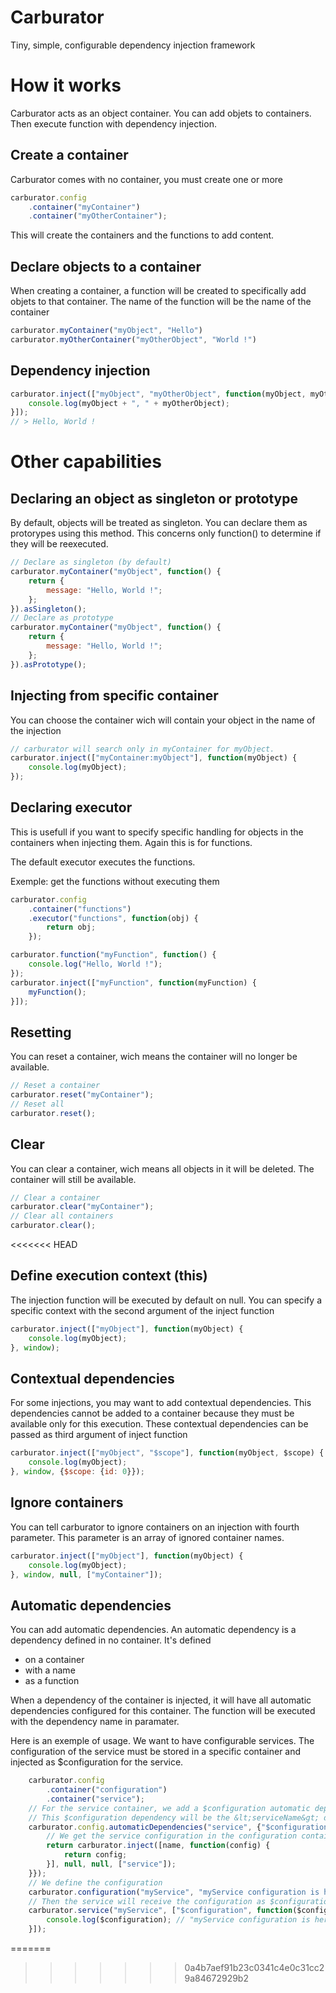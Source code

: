 # Carburator
Tiny, simple, configurable dependency injection framework

# How it works
Carburator acts as an object container. You can add objets to containers. Then execute function with dependency injection.

## Create a container
Carburator comes with no container, you must create one or more

```Javascript
carburator.config
	.container("myContainer")
	.container("myOtherContainer");
```

This will create the containers and the functions to add content.

## Declare objects to a container
When creating a container, a function will be created to specifically add objets to that container. The name of the function will be the name of the container

```Javascript
carburator.myContainer("myObject", "Hello")
carburator.myOtherContainer("myOtherObject", "World !")
```

## Dependency injection

```Javascript
carburator.inject(["myObject", "myOtherObject", function(myObject, myOtherObject) {
	console.log(myObject + ", " + myOtherObject);
}]);
// > Hello, World !
```

# Other capabilities
## Declaring an object as singleton or prototype
By default, objects will be treated as singleton. You can declare them as protorypes using this method. This concerns only function() to determine if they will be reexecuted.

```Javascript
// Declare as singleton (by default)
carburator.myContainer("myObject", function() {
	return {
		message: "Hello, World !";
	};
}).asSingleton();
// Declare as prototype
carburator.myContainer("myObject", function() {
	return {
		message: "Hello, World !";
	};
}).asPrototype();
```

## Injecting from specific container
You can choose the container wich will contain your object in the name of the injection

```javascript
// carburator will search only in myContainer for myObject.
carburator.inject(["myContainer:myObject"], function(myObject) {
	console.log(myObject);
});
```

## Declaring executor
This is usefull if you want to specify specific handling for objects in the containers when injecting them. Again this is for functions.

The default executor executes the functions.

Exemple: get the functions without executing them
```Javascript
carburator.config
	.container("functions")
	.executor("functions", function(obj) {
		return obj;
	});

carburator.function("myFunction", function() {
	console.log("Hello, World !");
});
carburator.inject(["myFunction", function(myFunction) {
	myFunction();
}]);
```

## Resetting
You can reset a container, wich means the container will no longer be available.

```Javascript
// Reset a container
carburator.reset("myContainer");
// Reset all
carburator.reset();
```

## Clear
You can clear a container, wich means all objects in it will be deleted. The container will still be available.

```Javascript
// Clear a container
carburator.clear("myContainer");
// Clear all containers
carburator.clear();
```
<<<<<<< HEAD

## Define execution context (this)
The injection function will be executed by default on null. You can specify a specific context with the second argument of the inject function

```javascript
carburator.inject(["myObject"], function(myObject) {
	console.log(myObject);
}, window);
```

## Contextual dependencies
For some injections, you may want to add contextual dependencies. This dependencies cannot be added to a container because they must be available only for this execution. These contextual dependencies can be passed as third argument of inject function

```javascript
carburator.inject(["myObject", "$scope"], function(myObject, $scope) {
	console.log(myObject);
}, window, {$scope: {id: 0}});
```

## Ignore containers
You can tell carburator to ignore containers on an injection with fourth parameter. This parameter is an array of ignored container names.

```javascript
carburator.inject(["myObject"], function(myObject) {
	console.log(myObject);
}, window, null, ["myContainer"]);
```

## Automatic dependencies
You can add automatic dependencies. An automatic dependency is a dependency defined in no container. It's defined
 * on a container
 * with a name
 * as a function

When a dependency of the container is injected, it will have all automatic dependencies configured for this container. The function will be executed with the dependency name in paramater.

Here is an exemple of usage. We want to have configurable services. The configuration of the service must be stored in a specific container and injected as $configuration for the service.

```javascript
	carburator.config
		.container("configuration")
		.container("service");
	// For the service container, we add a $configuration automatic dependency
	// This $configuration dependency will be the &lt;serviceName&gt; dependency in the configuration container
	carburator.config.automaticDependencies("service", {"$configuration": function(name) {
		// We get the service configuration in the configuration container (ignore service container)
		return carburator.inject([name, function(config) {
			return config;
		}], null, null, ["service"]);
	}});
	// We define the configuration
	carburator.configuration("myService", "myService configuration is here");
	// Then the service will receive the configuration as $configuration
	carburator.service("myService", ["$configuration", function($configuration) {
		console.log($configuration); // "myService configuration is here"
	}]);

```


=======
>>>>>>> 0a4b7aef91b23c0341c4e0c31cc29a84672929b2
